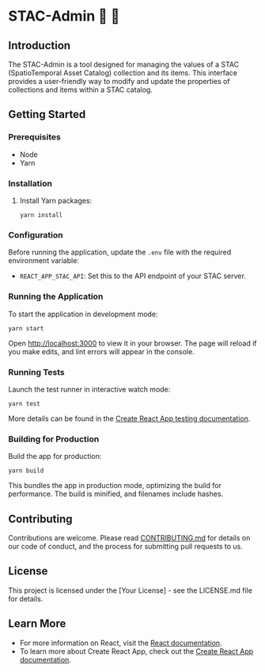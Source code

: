
# STAC-Admin :satellite: :page_facing_up: 

## Introduction
The STAC-Admin is a tool designed for managing the values of a STAC (SpatioTemporal Asset Catalog) collection and its items. This interface provides a user-friendly way to modify and update the properties of collections and items within a STAC catalog.

## Getting Started

### Prerequisites
- Node
- Yarn

### Installation
1. Install Yarn packages:
   ```
   yarn install
   ```

### Configuration
Before running the application, update the `.env` file with the required environment variable:
- `REACT_APP_STAC_API`: Set this to the API endpoint of your STAC server.

### Running the Application
To start the application in development mode:
```
yarn start
```
Open [http://localhost:3000](http://localhost:3000) to view it in your browser. The page will reload if you make edits, and lint errors will appear in the console.

### Running Tests
Launch the test runner in interactive watch mode:
```
yarn test
```
More details can be found in the [Create React App testing documentation](https://facebook.github.io/create-react-app/docs/running-tests).

### Building for Production
Build the app for production:
```
yarn build
```
This bundles the app in production mode, optimizing the build for performance. The build is minified, and filenames include hashes.

## Contributing
Contributions are welcome. Please read [CONTRIBUTING.md](CONTRIBUTING.md) for details on our code of conduct, and the process for submitting pull requests to us.

## License
This project is licensed under the [Your License] - see the LICENSE.md file for details.

## Learn More
- For more information on React, visit the [React documentation](https://reactjs.org/).
- To learn more about Create React App, check out the [Create React App documentation](https://facebook.github.io/create-react-app/docs/getting-started).
